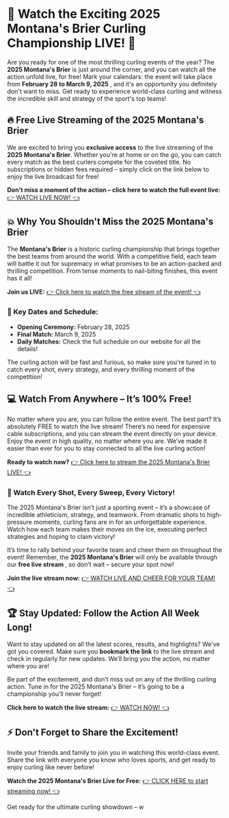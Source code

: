 # 🎉 Watch the Exciting 2025 Montana's Brier Curling Championship LIVE! 🥌

Are you ready for one of the most thrilling curling events of the year? The **2025 Montana's Brier** is just around the corner, and you can watch all the action unfold live, for free! Mark your calendars: the event will take place from **February 28 to March 9, 2025** , and it's an opportunity you definitely don't want to miss. Get ready to experience world-class curling and witness the incredible skill and strategy of the sport's top teams!

## 🔥 Free Live Streaming of the 2025 Montana's Brier

We are excited to bring you **exclusive access** to the live streaming of the **2025 Montana's Brier**. Whether you're at home or on the go, you can catch every match as the best curlers compete for the coveted title. No subscriptions or hidden fees required – simply click on the link below to enjoy the live broadcast for free!

**Don’t miss a moment of the action – click here to watch the full event live:** [👉 WATCH LIVE NOW! 👈](https://tinyurl.com/livestreamfreeo?st=2025montanasbrier&si=gh)

## 💥 Why You Shouldn't Miss the 2025 Montana's Brier

The **Montana's Brier** is a historic curling championship that brings together the best teams from around the world. With a competitive field, each team will battle it out for supremacy in what promises to be an action-packed and thrilling competition. From tense moments to nail-biting finishes, this event has it all!

**Join us LIVE:** [👉 Click here to watch the free stream of the event! 👈](https://tinyurl.com/livestreamfreeo?st=2025montanasbrier&si=gh)

### 🎯 Key Dates and Schedule:

- **Opening Ceremony:** February 28, 2025
- **Final Match:** March 9, 2025
- **Daily Matches:** Check the full schedule on our website for all the details!

The curling action will be fast and furious, so make sure you're tuned in to catch every shot, every strategy, and every thrilling moment of the competition!

## 💻 Watch From Anywhere – It’s 100% Free!

No matter where you are, you can follow the entire event. The best part? It’s absolutely FREE to watch the live stream! There’s no need for expensive cable subscriptions, and you can stream the event directly on your device. Enjoy the event in high quality, no matter where you are. We’ve made it easier than ever for you to stay connected to all the live curling action!

**Ready to watch now?** [👉 Click here to stream the 2025 Montana's Brier LIVE! 👈](https://tinyurl.com/livestreamfreeo?st=2025montanasbrier&si=gh)

### 🎯 Watch Every Shot, Every Sweep, Every Victory!

The 2025 Montana's Brier isn’t just a sporting event – it’s a showcase of incredible athleticism, strategy, and teamwork. From dramatic shots to high-pressure moments, curling fans are in for an unforgettable experience. Watch how each team makes their moves on the ice, executing perfect strategies and hoping to claim victory!

It’s time to rally behind your favorite team and cheer them on throughout the event! Remember, the **2025 Montana's Brier** will only be available through our **free live stream** , so don’t wait – secure your spot now!

**Join the live stream now:** [👉 WATCH LIVE AND CHEER FOR YOUR TEAM! 👈](https://tinyurl.com/livestreamfreeo?st=2025montanasbrier&si=gh)

## 🏆 Stay Updated: Follow the Action All Week Long!

Want to stay updated on all the latest scores, results, and highlights? We've got you covered. Make sure you **bookmark the link** to the live stream and check in regularly for new updates. We’ll bring you the action, no matter where you are!

Be part of the excitement, and don’t miss out on any of the thrilling curling action. Tune in for the 2025 Montana's Brier – it’s going to be a championship you’ll never forget!

**Click here to watch the live stream:** [👉 WATCH NOW! 👈](https://tinyurl.com/livestreamfreeo?st=2025montanasbrier&si=gh)

## ⚡ Don't Forget to Share the Excitement!

Invite your friends and family to join you in watching this world-class event. Share the link with everyone you know who loves sports, and get ready to enjoy curling like never before!

**Watch the 2025 Montana's Brier Live for Free:** [👉 CLICK HERE to start streaming now! 👈](https://tinyurl.com/livestreamfreeo?st=2025montanasbrier&si=gh)

Get ready for the ultimate curling showdown – w

